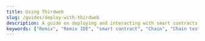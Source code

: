 ```yaml
---
title: Using Thirdweb
slug: /guides/deploy-with-thirdweb
description: A guide on deploying and interacting with smart contracts using the thirdweb CLI and SDK. Includes instructions for project creation, contract deployment on the Chain test network.
keywords: ["Remix", "Remix IDE", "smart contract", "Chain", "Chain test network", "Chain testnet", "Solidity", "smart contract deployment", "deploy a smart contract", "write smart contract", "smart contract development", "online IDE"]
---
```

